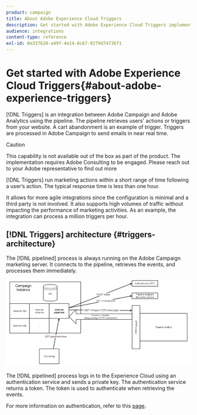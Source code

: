 ```yaml
---
product: campaign
title: About Adobe Experience Cloud Triggers
description: Get started with Adobe Experience Cloud Triggers implementation
audience: integrations
content-type: reference
exl-id: 0e337620-a49f-4e14-8c67-9279d74736f1
---
```

# Get started with Adobe Experience Cloud Triggers{#about-adobe-experience-triggers}

[!DNL Triggers] is an integration between Adobe Campaign and Adobe Analytics using the pipeline. The pipeline retrieves users' actions or triggers from your website. A cart abandonment is an example of trigger. Triggers are processed in Adobe Campaign to send emails in near real time.

>[!CAUTION]
>
>This capability is not available out of the box as part of the product. The implementation requires Adobe Consulting to be engaged. Please reach out to your Adobe representative to find out more

[!DNL Triggers] run marketing actions within a short range of time following a user’s action. The typical response time is less than one hour.

It allows for more agile integrations since the configuration is minimal and a third party is not involved.
It also supports high volumes of traffic without impacting the performance of marketing activities. As an example, the integration can process a million triggers per hour.

## [!DNL Triggers] architecture {#triggers-architecture}

The [!DNL pipelined] process is always running on the Adobe Campaign marketing server. It connects to the pipeline, retrieves the events, and processes them immediately.

![](assets/triggers_2.png)

The [!DNL pipelined] process logs in to the Experience Cloud using an authentication service and sends a private key. The authentication service returns a token. The token is used to authenticate when retrieving the events.

For more information on authentication, refer to this [page](../../integrations/using/configuring-adobe-io.md).
